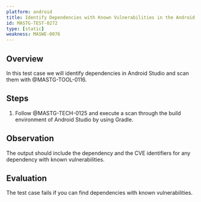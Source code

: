 ```yaml
---
platform: android
title: Identify Dependencies with Known Vulnerabilities in the Android Project
id: MASTG-TEST-0272
type: [static]
weakness: MASWE-0076
---
```


## Overview

In this test case we will identify dependencies in Android Studio and scan them with @MASTG-TOOL-0116.

## Steps

1. Follow @MASTG-TECH-0125 and execute a scan through the build environment of Android Studio by using Gradle.

## Observation

The output should include the dependency and the CVE identifiers for any dependency with known vulnerabilities.

## Evaluation

The test case fails if you can find dependencies with known vulnerabilities.
